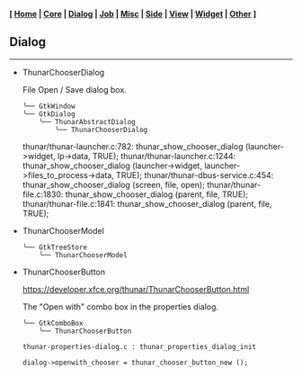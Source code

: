 **[ [Home](00-Home.html) | [Core](01-Core.html) | [Dialog](02-Dialog.html) | [Job](03-Job.html) | [Misc](05-Misc.html) | [Side](06-Side.html) | [View](07-View.html) | [Widget](08-Widget.html) | [Other](99-Other.html) ]**

## Dialog

---

* ThunarChooserDialog

    File Open / Save dialog box.
    
    ```
    ╰── GtkWindow
    ╰── GtkDialog
        ╰── ThunarAbstractDialog
            ╰── ThunarChooserDialog
    ```

    thunar/thunar-launcher.c:782:          thunar_show_chooser_dialog (launcher->widget, lp->data, TRUE);
    thunar/thunar-launcher.c:1244:    thunar_show_chooser_dialog (launcher->widget, launcher->files_to_process->data, TRUE);
    thunar/thunar-dbus-service.c:454:  thunar_show_chooser_dialog (screen, file, open);
    thunar/thunar-file.c:1830:      thunar_show_chooser_dialog (parent, file, TRUE);
    thunar/thunar-file.c:1841:      thunar_show_chooser_dialog (parent, file, TRUE);

* ThunarChooserModel

    ```
    ╰── GtkTreeStore
        ╰── ThunarChooserModel
    ```

* ThunarChooserButton

    https://developer.xfce.org/thunar/ThunarChooserButton.html  
    
    The "Open with" combo box in the properties dialog.  
    
    ```
    ╰── GtkComboBox
        ╰── ThunarChooserButton
    ```

    ```
    thunar-properties-dialog.c : thunar_properties_dialog_init
    
    dialog->openwith_chooser = thunar_chooser_button_new ();
    ```



